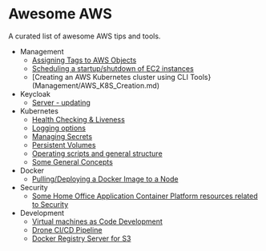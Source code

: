 # Awesome AWS
A curated list of awesome AWS tips and tools.
* Management
    * [Assigning Tags to AWS Objects](Management/aws_tags.md)
    * [Scheduling a startup/shutdown of EC2 instances](Management/AWS_Scheduled_Startup_Shutdown.md)
    * [Creating an AWS Kubernetes cluster using CLI Tools}(Management/AWS_K8S_Creation.md)
* Keycloak 
    * [Server - updating](Keycloak/server_updating.md)
* Kubernetes
    * [Health Checking & Liveness](Kubernetes/Health_Checking_Liveness.md)
    * [Logging options](Kubernetes/Logging_options.md)
    * [Managing Secrets](Kubernetes/Managing_Secrets.md)
    * [Persistent Volumes](Kubernetes/Persistent-Volumes.md)
    * [Operating scripts and general structure](Kubernetes/Operating_scripts_and_general_structure.md)
    * [Some General Concepts](Kubernetes/Some_General_Concepts.md)
* Docker
    * [Pulling/Deploying a Docker Image to a Node](Docker/Pulling_Deploying_a_Docker_Image_to_a_Node.md)
* Security
    * [Some Home Office Application Container Platform resources related to Security](Security/Some_Home_Office_Application_Container_Platform_resources_related_to_Security.md)
* Development
    * [Virtual machines as Code Development](Development/Virtual_machines_Development_VMs.md)
    * [Drone CI/CD Pipeline](Development/Drone_CI_CD_Pipeline.md)
    * [Docker Registry Server for S3](Development/Docker_Registry_Server_for_S3.md)


